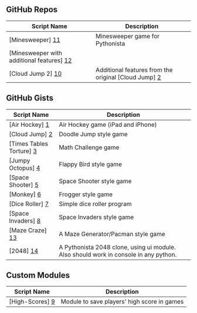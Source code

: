 GitHub Repos
------------

| Script Name        | Description   | 
| -------------      | ------------- | 
| [Minesweeper] [11]      | Minesweeper game for Pythonista |
| [Minesweeper with additional features] [12]      |       | 
| [Cloud Jump 2] [10] | Additional features from the original [Cloud Jump] [2]  |


GitHub Gists
------------

| Script Name        | Description   | 
| -------------      | ------------- | 
| [Air Hockey] [1]      | Air Hockey game (iPad and iPhone) |
| [Cloud Jump] [2]      | Doodle Jump style game   | 
| [Times Tables Torture] [3] | Math Challenge game  |
| [Jumpy Octopus] [4] | Flappy Bird style game  |
| [Space Shooter] [5] | Space Shooter style game  |
| [Monkey] [6] | Frogger style game  |
| [Dice Roller] [7] | Simple dice roller program  |
| [Space Invaders] [8] | Space Invaders style game  |
| [Maze Craze] [13] | A Maze Generator/Pacman style game  |
| [2048] [14] | A Pythonista 2048 clone, using ui module. Also should work in console in any python.  |


Custom Modules
------------

| Script Name        | Description   | 
| -------------      | ------------- | 
| [High-Scores] [9]      | Module to save players' high score in games |


[1]: https://gist.github.com/gillibrand/3271073
[2]: https://gist.github.com/BashedCrab/9098744
[3]: https://gist.github.com/BashedCrab/9062268
[4]: https://gist.github.com/BashedCrab/8949577
[5]: https://gist.github.com/omz/4050951
[6]: https://gist.github.com/GuyCarver/4116156
[7]: https://gist.github.com/mmurdoch/6263978
[8]: https://gist.github.com/davebang/6113246
[9]: https://github.com/tjferry14/High-Scores
[10]: https://github.com/tjferry14/Cloud-Jump-2
[11]: https://github.com/mevdschee/pythonista-minesweeper
[12]: https://github.com/git-bee/pythonista-minesweeper
[13]: https://gist.github.com/GuyCarver/4000630
[14]: https://gist.github.com/henryiii/0a58c7e958c1b317f64a